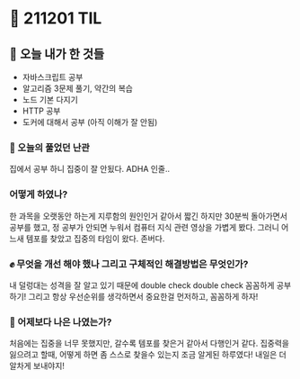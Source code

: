 # :rocket: 211201 TIL

## :seedling: 오늘 내가 한 것들
* 자바스크립트 공부
* 알고리즘 3문제 풀기, 약간의 복습
* 노드 기본 다지기
* HTTP 공부 
* 도커에 대해서 공부 (아직 이해가 잘 안됨)

### :speech_balloon: 오늘의 풀었던 난관
집에서 공부 하니 집중이 잘 안됬다.
ADHA 인줄..

### 어떻게 하였나?
한 과목을 오랫동안 하는게 지루함의 원인인거 같아서 짧긴 하지만 30분씩 돌아가면서 공부를 했고, 정 공부가 안되면 누워서 컴퓨터 지식 관련 영상을 가볍게 봤다.
그러니 어느새 템포를 찾았고 집중의 타임이 왔다.
존버다.

### :fist: 무엇을 개선 해야 했나  그리고 구체적인 해결방법은 무엇인가?
내 덜렁대는 성격을 잘 알고 있기 때문에
double check double check 꼼꼼하게 공부하기!
그리고 항상 우선순위를 생각하면서
중요한걸 먼저하고, 꼼꼼하게 하자!

### :muscle: 어제보다 나은 나였는가?  
처음에는 집중을 너무 못했지만,
갈수록 템포를 찾은거 같아서 다행인거 같다.
집중력을 잃으려고 할때, 
어떻게 하면 좀 스스로 찾을수 있는지 조금 알게된 하루였다!
내일은 더 알차게 보내야지!